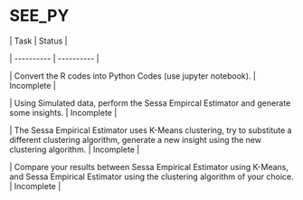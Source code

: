 # SEE_PY
| Task | Status |

| ---------- | ---------- |

| Convert the R codes into Python Codes (use jupyter notebook). | Incomplete |

| Using Simulated data, perform the Sessa Empircal Estimator and generate some insights. | Incomplete |

| The Sessa Empirical Estimator uses K-Means clustering, try to substitute a different clustering algorithm, generate a new insight using the new clustering algorithm. | Incomplete |

| Compare your results between Sessa Empirical Estimator using K-Means, and Sessa Empirical Estimator using the clustering algorithm of your choice. | Incomplete |
